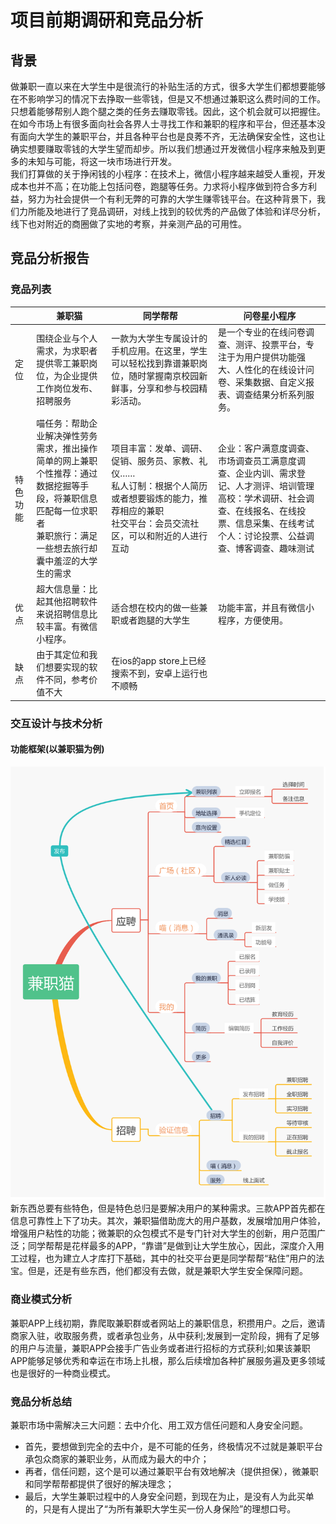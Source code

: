 # 项目前期调研和竞品分析
## 背景
做兼职一直以来在大学生中是很流行的补贴生活的方式，很多大学生们都想要能够在不影响学习的情况下去挣取一些零钱，但是又不想通过兼职这么费时间的工作。只想着能够帮别人跑个腿之类的任务去赚取零钱。因此，这个机会就可以把握住。
<br>在如今市场上有很多面向社会各界人士寻找工作和兼职的程序和平台，但还基本没有面向大学生的兼职平台，并且各种平台也是良莠不齐，无法确保安全性，这也让确实想要赚取零钱的大学生望而却步。所以我们想通过开发微信小程序来触及到更多的未知与可能，将这一块市场进行开发。
<br>我们打算做的关于挣闲钱的小程序：在技术上，微信小程序越来越受人重视，开发成本也并不高；在功能上包括问卷，跑腿等任务。力求将小程序做到符合多方利益，努力为社会提供一个有利无弊的可靠的大学生赚零钱平台。在这种背景下，我们力所能及地进行了竞品调研，对线上找到的较优秀的产品做了体验和详尽分析，线下也对附近的商圈做了实地的考察，并亲测产品的可用性。
## 竞品分析报告
### 竞品列表

| | 兼职猫 | 同学帮帮 | 问卷星小程序 |
|--|--|--|--|
| 定位 | 围绕企业与个人需求，为求职者提供零工兼职岗位，为企业提供工作岗位发布、招聘服务 | 一款为大学生专属设计的手机应用。在这里，学生可以轻松找到靠谱兼职岗位，随时掌握南京校园新鲜事，分享和参与校园精彩活动。 | 是一个专业的在线问卷调查、测评、投票平台，专注于为用户提供功能强大、人性化的在线设计问卷、采集数据、自定义报表、调查结果分析系列服务。 |
| 特色功能 | 喵任务：帮助企业解决弹性劳务需求，推出操作简单的网上兼职 <br>个性推荐：通过数据挖掘等手段，将兼职信息匹配每一位求职者 <br>兼职旅行：满足一些想去旅行却囊中羞涩的大学生的需求 | 项目丰富：发单、调研、促销、服务员、家教、礼仪…… <br>私人订制：根据个人简历或者想要锻炼的能力，推荐相应的兼职 <br>社交平台：会员交流社区，可以和附近的人进行互动 | 企业：客户满意度调查、市场调查员工满意度调查、企业内训、需求登记、人才测评、培训管理 <br>高校：学术调研、社会调查、在线报名、在线投票、信息采集、在线考试 <br>个人：讨论投票、公益调查、博客调查、趣味测试 |
| 优点 | 超大信息量：比起其他招聘软件来说招聘信息比较丰富。有微信小程序。 | 适合想在校内的做一些兼职或者跑腿的大学生 | 功能丰富，并且有微信小程序，方便使用。 |
| 缺点 | 由于其定位和我们想要实现的软件不同，参考价值不大 | 在ios的app store上已经搜索不到，安卓上运行也不顺畅 |  |


### 交互设计与技术分析
#### 功能框架(以兼职猫为例)
![](images/jzmgnkj.jpg)
新东西总要有些特色，但是特色总归是要解决用户的某种需求。三款APP首先都在信息可靠性上下了功夫。其次，兼职猫借助庞大的用户基数，发展增加用户体验，增强用户粘性的功能；微兼职的众包模式不是专门针对大学生的创新，用户范围广泛；同学帮帮是花样最多的APP，“靠谱”是做到让大学生放心，因此，深度介入用工过程，也为建立人才库打下基础，其中的社交平台更是同学帮帮“粘住”用户的法宝。但是，还是有些东西，他们都没有去做，就是兼职大学生安全保障问题。
### 商业模式分析
兼职APP上线初期，靠爬取兼职群或者网站上的兼职信息，积攒用户。之后，邀请商家入驻，收取服务费，或者承包业务，从中获利;发展到一定阶段，拥有了足够的用户与流量，兼职APP会接手广告业务或者进行招标的方式获利;如果该兼职APP能够足够优秀和幸运在市场上扎根，那么后续增加各种扩展服务遍及更多领域也是很好的一种商业模式。
### 竞品分析总结
兼职市场中需解决三大问题：去中介化、用工双方信任问题和人身安全问题。
- 首先，要想做到完全的去中介，是不可能的任务，终极情况不过就是兼职平台承包众商家的兼职业务，从而成为最大的中介；
- 再者，信任问题，这个是可以通过兼职平台有效地解决（提供担保），微兼职和同学帮帮都提供了很好的解决理念；
- 最后，大学生兼职过程中的人身安全问题，到现在为止，是没有人为此买单的，只是有人提出了“为所有兼职大学生买一份人身保险”的理想口号。


